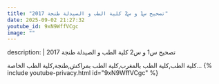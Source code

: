 ```yaml
---
title: "تصحيح س1 و س2 كلية الطب و الصيدلة طنجة 2017"
date: 2025-09-02 21:27:32 
youtube_id: 9xN9WffVCgc
image: ""
---
```

description: |
  تصحيح س1 و س2 كلية الطب و الصيدلة طنجة 2017
  
  كلية الطب,كلية الطب بالمغرب,كلية الطب بمراكش,طنجة,كلية الطب الخاصة...
{% include youtube-privacy.html id="9xN9WffVCgc" %}
